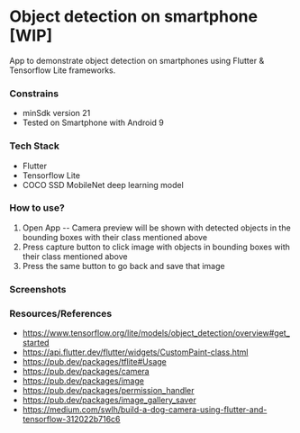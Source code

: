 # Object detection on smartphone [WIP]
App to demonstrate object detection on smartphones using Flutter & Tensorflow Lite frameworks.

### Constrains
- minSdk version 21
- Tested on Smartphone with Android 9

### Tech Stack
- Flutter
- Tensorflow Lite
- COCO SSD MobileNet deep learning model

### How to use?
1. Open App -- Camera preview will be shown with detected objects in the bounding boxes with their class mentioned above
2. Press capture button to click image with objects in bounding boxes with their class mentioned above
3. Press the same button to go back and save that image

### Screenshots

### Resources/References
- https://www.tensorflow.org/lite/models/object_detection/overview#get_started 
- https://api.flutter.dev/flutter/widgets/CustomPaint-class.html 
- https://pub.dev/packages/tflite#Usage 
- https://pub.dev/packages/camera 
- https://pub.dev/packages/image 
- https://pub.dev/packages/permission_handler 
- https://pub.dev/packages/image_gallery_saver 
- https://medium.com/swlh/build-a-dog-camera-using-flutter-and-tensorflow-312022b716c6 
